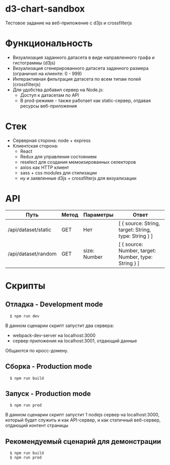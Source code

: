 # d3-chart-sandbox
Тестовое задание на веб-приложение с d3js и crossfilterjs



# Функциональность
* Визуализация заданного датасета в виде направленного графа и гистограммы (d3js) 
* Визуализация сгенерированного датасета заданного размера (ограничил на клиенте: 0 - 999)
* Интерактивная фильтрация датасета по всем типам полей (crossfilterjs)
* Для удобства добавил сервер на Node.js:
  * Доступ к датасетам по API 
  * В prod-режиме - также работает как static-сервер, отдавая ресурсы веб-приложения



# Стек
* Серверная сторона: node + express
* Клиентская сторона: 
  * React
  * Redux для управления состоянием
  * reselect для создания мемоизированных селекторов 
  * axios как HTTP клиент
  * sass + css modules для стилизации
  * ну и заявленные d3js + crossfilterjs для визуализации



# API
Путь  | Метод | Параметры | Ответ
------|-------|-----------|-------
/api/dataset/static | GET | Нет | [ { source: String, target: String, type: String } ]
/api/dataset/random | GET | size: Number | [ { source: Number, target: Number, type: String } ]



# Скрипты

## Отладка - Development mode

```
  $ npm run dev
```

В данном сценарии скрипт запустит два сервера:
  * webpack-dev-server на localhost:3000
  * сервер приложения на localhost:3001, отдающий данные

Общаются по кросс-домену.



## Сборка - Production mode

```
  $ npm run build
```



## Запуск - Production mode

```
  $ npm run prod
```

В данном сценарии скрипт запустит 1 nodejs сервер на localhost:3000, который будет служить и как API-сервер, и как статичный веб-сервер, отдающий контент страницы



## Рекомендуемый сценарий для демонстрации


```
  $ npm run build
  $ npm run prod
```